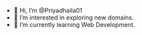 - 👋 Hi, I’m @Priyadhaila01
- 👀 I’m interested in exploring new domains.
- 🌱 I’m currently learning Web Development.

<!---
Priyadhaila01/Priyadhaila01 is a ✨ special ✨ repository because its `README.md` (this file) appears on your GitHub profile.
You can click the Preview link to take a look at your changes.
--->
